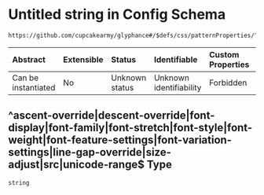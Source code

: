 # Untitled string in Config Schema

```txt
https://github.com/cupcakearmy/glyphance#/$defs/css/patternProperties/^ascent-override|descent-override|font-display|font-family|font-stretch|font-style|font-weight|font-feature-settings|font-variation-settings|line-gap-override|size-adjust|src|unicode-range$
```



| Abstract            | Extensible | Status         | Identifiable            | Custom Properties | Additional Properties | Access Restrictions | Defined In                                                                        |
| :------------------ | :--------- | :------------- | :---------------------- | :---------------- | :-------------------- | :------------------ | :-------------------------------------------------------------------------------- |
| Can be instantiated | No         | Unknown status | Unknown identifiability | Forbidden         | Allowed               | none                | [glyphance.schema.json\*](../../out/glyphance.schema.json "open original schema") |

## ^ascent-override|descent-override|font-display|font-family|font-stretch|font-style|font-weight|font-feature-settings|font-variation-settings|line-gap-override|size-adjust|src|unicode-range$ Type

`string`
